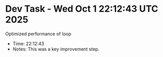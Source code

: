 # Dev Task - Wed Oct  1 22:12:43 UTC 2025
Optimized performance of loop
- Time: 22:12:43
- Notes: This was a key improvement step.
